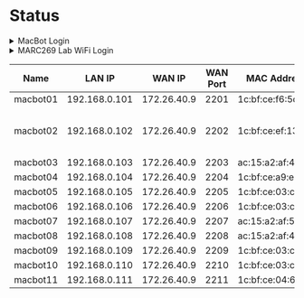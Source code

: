 # Status

<details>

<summary>MacBot Login</summary>

User: jnano

Pass: 9055259140

</details>

<details>

<summary>MARC269 Lab WiFi Login</summary>

SSID: MARC269

PSWD: %A0AB1B83C3B4

</details>

| Name     | LAN IP        | WAN IP      | WAN Port | MAC Address       | Status                                  |
| -------- | ------------- | ----------- | -------- | ----------------- | --------------------------------------- |
| macbot01 | 192.168.0.101 | 172.26.40.9 | 2201     | 1c:bf:ce:f6:5d:b5 | Working                                 |
| macbot02 | 192.168.0.102 | 172.26.40.9 | 2202     | 1c:bf:ce:ef:13:06 | Power distribution requires replacement |
| macbot03 | 192.168.0.103 | 172.26.40.9 | 2203     | ac:15:a2:af:4c:77 | Working                                 |
| macbot04 | 192.168.0.104 | 172.26.40.9 | 2204     | 1c:bf:ce:a9:ed:5b | Working                                 |
| macbot05 | 192.168.0.105 | 172.26.40.9 | 2205     | 1c:bf:ce:03:c6:cf | Working                                 |
| macbot06 | 192.168.0.106 | 172.26.40.9 | 2206     | 1c:bf:ce:03:c6:a4 | Working                                 |
| macbot07 | 192.168.0.107 | 172.26.40.9 | 2207     | ac:15:a2:af:59:16 | Working                                 |
| macbot08 | 192.168.0.108 | 172.26.40.9 | 2208     | ac:15:a2:af:4a:0d | Working                                 |
| macbot09 | 192.168.0.109 | 172.26.40.9 | 2209     | 1c:bf:ce:03:c6:ac | Working                                 |
| macbot10 | 192.168.0.110 | 172.26.40.9 | 2210     | 1c:bf:ce:03:c6:de | Working                                 |
| macbot11 | 192.168.0.111 | 172.26.40.9 | 2211     | 1c:bf:ce:04:61:38 | Working                                 |
